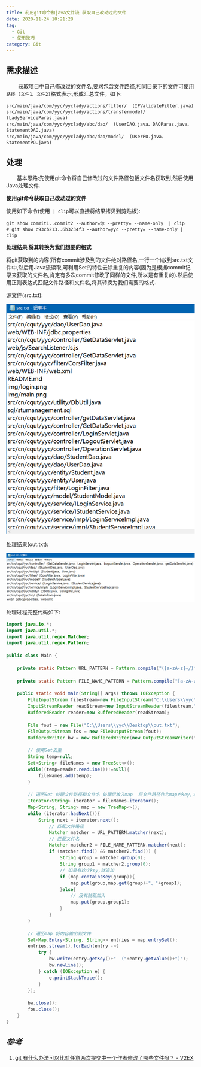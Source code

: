 ```yaml
---
title: 利用git命令和java文件流 获取自己改动过的文件
date: 2020-11-24 10:21:28
tag:
  - Git
  - 使用技巧
category: Git
---
```


##  需求描述

&emsp;&emsp; 获取项目中自己修改过的文件名,要求包含文件路径,相同目录下的文件可使用 `路径 (文件1、文件2)`格式表示,形成汇总文件。如下:

```
src/main/java/com/yyc/yyclady/actions/filter/  (IPValidateFilter.java)
src/main/java/com/yyc/yyclady/actions/transfermodel/  (LadyServiceParas.java)
src/main/java/com/yyc/yyclady/abc/dao/  (UserDAO.java、DAOParas.java、StatementDAO.java)
src/main/java/com/yyc/yyclady/abc/dao/model/  (UserPO.java、StatementPO.java)
```

## 处理

&emsp;&emsp;基本思路:先使用git命令将自己修改过的文件路径包括文件名获取到,然后使用Java处理文件.

**使用git命令获取自己改动过的文件**

使用如下命令(使用` | clip`可以直接将结果拷贝到剪贴板):

```shell
git show commit1..commit2 --author=你 --pretty= --name-only  | clip
# git show c93cb213..6b3234f3 --author=yyc --pretty= --name-only | clip
```

**处理结果 将其转换为我们想要的格式**

将git获取到的内容(所有commit涉及到的文件绝对路径名,一行一个)放到src.txt文件中,然后用Java流读取,可利用Set的特性去除重复的内容(因为是根据commit记录来获取的文件名,肯定有多次commit修改了同样的文件,所以是有重复的).然后使用正则表达式匹配文件路径和文件名,将其转换为我们需要的格式. 

源文件(src.txt):

![src](./get-your-own-changed-files-using-GIT-and-Java-file-streams/src.png)

处理结果(out.txt):

![out](./get-your-own-changed-files-using-GIT-and-Java-file-streams/out.png)

处理过程完整代码如下:

```java
import java.io.*;
import java.util.*;
import java.util.regex.Matcher;
import java.util.regex.Pattern;

public class Main {

    private static Pattern URL_PATTERN = Pattern.compile("([a-zA-z]+/)*");

    private static Pattern FILE_NAME_PATTERN = Pattern.compile("[a-zA-z]*[.](xml|java|xls|properties)");

    public static void main(String[] args) throws IOException {
        FileInputStream filestream=new FileInputStream("C:\\Users\\yyc\\Desktop\\src.txt");
        InputStreamReader readStream=new InputStreamReader(filestream,"UTF-8");
        BufferedReader reader=new BufferedReader(readStream);

        File fout = new File("C:\\Users\\yyc\\Desktop\\out.txt");
        FileOutputStream fos = new FileOutputStream(fout);
        BufferedWriter bw = new BufferedWriter(new OutputStreamWriter(fos));

        // 使用Set去重
        String temp=null;
        Set<String> fileNames = new TreeSet<>();
        while((temp=reader.readLine())!=null){
            fileNames.add(temp);
        }

        // 遍历Set 处理文件路径和文件名 处理后放入map  将文件路径作为map的key,文件名作为map的value
        Iterator<String> iterator = fileNames.iterator();
        Map<String, String> map = new TreeMap<>();
        while (iterator.hasNext()){
            String next = iterator.next();
                // 匹配文件路径
                Matcher matcher = URL_PATTERN.matcher(next);
                // 匹配文件名
                Matcher matcher2 = FILE_NAME_PATTERN.matcher(next);
                if (matcher.find() && matcher2.find()) {
                    String group = matcher.group(0);
                    String group1 = matcher2.group(0);
                    // 如果有这个key,就追加
                    if (map.containsKey(group)){
                        map.put(group,map.get(group)+"、"+group1);
                    }else{
                        // 没有就新加入
                        map.put(group,group1);
                    }
                }
        }

        // 遍历map 将内容输出到文件
        Set<Map.Entry<String, String>> entries = map.entrySet();
        entries.stream().forEach(entry ->{
            try {
                bw.write(entry.getKey()+"  ("+entry.getValue()+")");
                bw.newLine();
            } catch (IOException e) {
                e.printStackTrace();
            }
        });

        bw.close();
        fos.close();
    }
}
```

## *参考*

1. [git 有什么办法可以比对任意两次提交中一个作者修改了哪些文件吗？ - V2EX](https://www.v2ex.com/t/367266)